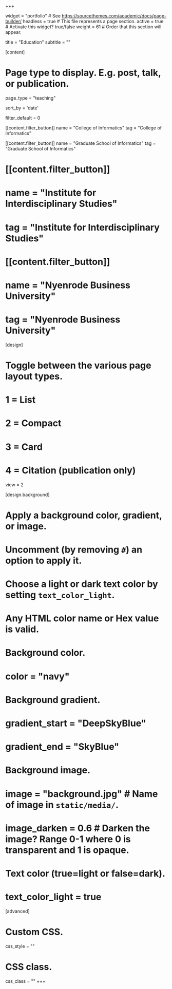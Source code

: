 +++

widget = "portfolio"  # See https://sourcethemes.com/academic/docs/page-builder/
headless = true  # This file represents a page section.
active = true  # Activate this widget? true/false
weight = 61  # Order that this section will appear.

title = "Education"
subtitle = ""

[content]
  # Page type to display. E.g. post, talk, or publication.
  page_type = "teaching"

  sort_by = 'date'

  filter_default = 0

  [[content.filter_button]]
  name = "College of Informatics"
  tag = "College of Informatics"

  [[content.filter_button]]
  name = "Graduate School of Informatics"
  tag = "Graduate School of Informatics"

#  [[content.filter_button]]
#  name = "Institute for Interdisciplinary Studies"
#  tag = "Institute for Interdisciplinary Studies"

#  [[content.filter_button]]
#  name = "Nyenrode Business University"
#  tag = "Nyenrode Business University"



[design]
  # Toggle between the various page layout types.
  #   1 = List
  #   2 = Compact
  #   3 = Card
  #   4 = Citation (publication only)
  view = 2

[design.background]
  # Apply a background color, gradient, or image.
  #   Uncomment (by removing `#`) an option to apply it.
  #   Choose a light or dark text color by setting `text_color_light`.
  #   Any HTML color name or Hex value is valid.

  # Background color.
  # color = "navy"

  # Background gradient.
  # gradient_start = "DeepSkyBlue"
  # gradient_end = "SkyBlue"

  # Background image.
  # image = "background.jpg"  # Name of image in `static/media/`.
  # image_darken = 0.6  # Darken the image? Range 0-1 where 0 is transparent and 1 is opaque.

  # Text color (true=light or false=dark).
  # text_color_light = true

[advanced]
 # Custom CSS.
 css_style = ""

 # CSS class.
 css_class = ""
+++
